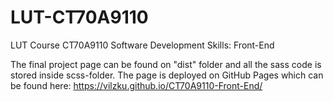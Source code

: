 # LUT-CT70A9110
LUT Course CT70A9110 Software Development Skills: Front-End

The final project page can be found on "dist" folder and all the sass code is stored inside scss-folder. The page is deployed on GitHub Pages which can be found here: https://vilzku.github.io/CT70A9110-Front-End/
